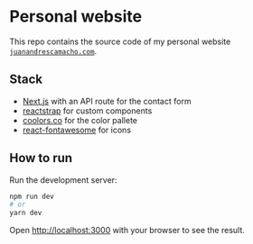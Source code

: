 # Personal website

This repo contains the source code of my personal website [`juanandrescamacho.com`](http://juanandrescamacho.com).

## Stack
- [Next.js](https://nextjs.org/docs) with an API route for the contact form
- [reactstrap](https://github.com/reactstrap/reactstrap) for custom components
- [coolors.co](https://coolors.co/264653-2a9d8f-e9c46a-f4a261-e76f51) for the color pallete
- [react-fontawesome](https://github.com/FortAwesome/react-fontawesome) for icons

## How to run

Run the development server:

```bash
npm run dev
# or
yarn dev
```

Open [http://localhost:3000](http://localhost:3000) with your browser to see the result.